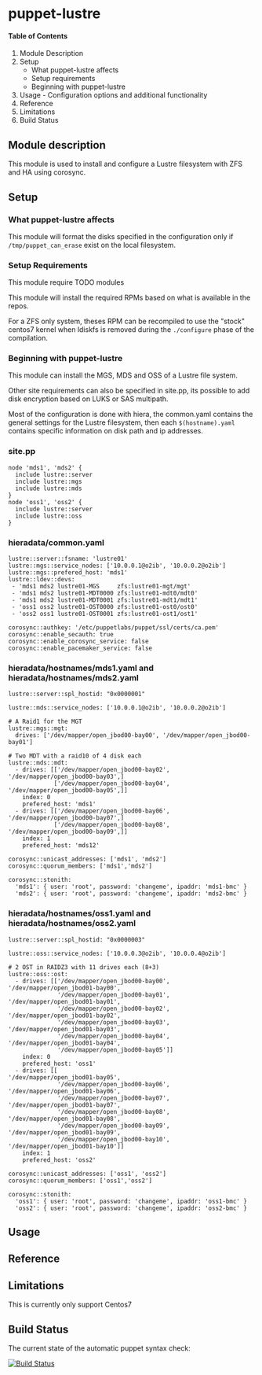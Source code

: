 # puppet-lustre

#### Table of Contents

1. Module Description
2. Setup
    * What puppet-lustre affects
    * Setup requirements
    * Beginning with puppet-lustre
3. Usage - Configuration options and additional functionality
4. Reference
5. Limitations
6. Build Status

## Module description
This module is used to install and configure a Lustre filesystem with ZFS and HA using corosync.

## Setup

### What puppet-lustre affects

This module will format the disks specified in the configuration only if `/tmp/puppet_can_erase` exist on the local filesystem.

### Setup Requirements
This module require TODO modules

This module will install the required RPMs based on what is available in the repos.

For a ZFS only system, theses RPM can be recompiled to use the "stock" centos7 kernel when ldiskfs is removed during the `./configure` phase of the compilation.

### Beginning with puppet-lustre

This module can install the MGS, MDS and OSS of a Lustre file system.

Other site requirements can also be specified in site.pp, its possible to add disk encryption based on LUKS or SAS multipath.

Most of the configuration is done with hiera, the common.yaml contains the general settings for the Lustre filesystem, then each `$(hostname).yaml` contains specific information on disk path and ip addresses.

### site.pp

```
node 'mds1', 'mds2' {
  include lustre::server
  include lustre::mgs
  include lustre::mds
}
node 'oss1', 'oss2' {
  include lustre::server
  include lustre::oss
}
```

### hieradata/common.yaml

```
lustre::server::fsname: 'lustre01'
lustre::mgs::service_nodes: ['10.0.0.1@o2ib', '10.0.0.2@o2ib']
lustre::mgs::prefered_host: 'mds1'
lustre::ldev::devs:
 - 'mds1 mds2 lustre01-MGS     zfs:lustre01-mgt/mgt'
 - 'mds1 mds2 lustre01-MDT0000 zfs:lustre01-mdt0/mdt0'
 - 'mds1 mds2 lustre01-MDT0001 zfs:lustre01-mdt1/mdt1'
 - 'oss1 oss2 lustre01-OST0000 zfs:lustre01-ost0/ost0'
 - 'oss2 oss1 lustre01-OST0001 zfs:lustre01-ost1/ost1'

corosync::authkey: '/etc/puppetlabs/puppet/ssl/certs/ca.pem'
corosync::enable_secauth: true
corosync::enable_corosync_service: false
corosync::enable_pacemaker_service: false
```

### hieradata/hostnames/mds1.yaml and hieradata/hostnames/mds2.yaml

```
lustre::server::spl_hostid: "0x0000001"

lustre::mds::service_nodes: ['10.0.0.1@o2ib', '10.0.0.2@o2ib']

# A Raid1 for the MGT
lustre::mgs::mgt:
  drives: ['/dev/mapper/open_jbod00-bay00', '/dev/mapper/open_jbod00-bay01']

# Two MDT with a raid10 of 4 disk each
lustre::mds::mdt:
  - drives: [['/dev/mapper/open_jbod00-bay02', '/dev/mapper/open_jbod00-bay03',]
             ['/dev/mapper/open_jbod00-bay04', '/dev/mapper/open_jbod00-bay05',]]
    index: 0
    prefered_host: 'mds1'
  - drives: [['/dev/mapper/open_jbod00-bay06', '/dev/mapper/open_jbod00-bay07',]
             ['/dev/mapper/open_jbod00-bay08', '/dev/mapper/open_jbod00-bay09',]]
    index: 1
    prefered_host: 'mds12'

corosync::unicast_addresses: ['mds1', 'mds2']
corosync::quorum_members: ['mds1','mds2']

corosync::stonith:
  'mds1': { user: 'root', password: 'changeme', ipaddr: 'mds1-bmc' }
  'mds2': { user: 'root', password: 'changeme', ipaddr: 'mds2-bmc' }
```

### hieradata/hostnames/oss1.yaml and hieradata/hostnames/oss2.yaml

```
lustre::server::spl_hostid: "0x0000003"

lustre::oss::service_nodes: ['10.0.0.3@o2ib', '10.0.0.4@o2ib']

# 2 OST in RAIDZ3 with 11 drives each (8+3)
lustre::oss::ost:
  - drives: [['/dev/mapper/open_jbod00-bay00', '/dev/mapper/open_jbod01-bay00',
              '/dev/mapper/open_jbod00-bay01', '/dev/mapper/open_jbod01-bay01',
              '/dev/mapper/open_jbod00-bay02', '/dev/mapper/open_jbod01-bay02',
              '/dev/mapper/open_jbod00-bay03', '/dev/mapper/open_jbod01-bay03',
              '/dev/mapper/open_jbod00-bay04', '/dev/mapper/open_jbod01-bay04',
              '/dev/mapper/open_jbod00-bay05']]
    index: 0
    prefered_host: 'oss1'
  - drives: [[                                 '/dev/mapper/open_jbod01-bay05',
              '/dev/mapper/open_jbod00-bay06', '/dev/mapper/open_jbod01-bay06',
              '/dev/mapper/open_jbod00-bay07', '/dev/mapper/open_jbod01-bay07',
              '/dev/mapper/open_jbod00-bay08', '/dev/mapper/open_jbod01-bay08',
              '/dev/mapper/open_jbod00-bay09', '/dev/mapper/open_jbod01-bay09',
              '/dev/mapper/open_jbod00-bay10', '/dev/mapper/open_jbod01-bay10']]
    index: 1
    prefered_host: 'oss2'

corosync::unicast_addresses: ['oss1', 'oss2']
corosync::quorum_members: ['oss1','oss2']

corosync::stonith:
  'oss1': { user: 'root', password: 'changeme', ipaddr: 'oss1-bmc' }
  'oss2': { user: 'root', password: 'changeme', ipaddr: 'oss2-bmc' }
```
## Usage
## Reference
## Limitations
This is currently only support Centos7
## Build Status
The current state of the automatic puppet syntax check:

[![Build Status](https://travis-ci.org/guilbaults/puppet-lustre.svg?branch=master)](https://travis-ci.org/guilbaults/puppet-lustre)
